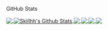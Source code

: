 GitHub Stats

<a href="https://github.com/Skillhh/Skillhh/">
<img align="center" src="https://github-readme-stats.vercel.app/api/top-langs/?username=Skillhh&hide=html,css,tsql&line_height=27&title_color=ffffff&text_color=c9cacc&icon_color=2bbc8a&bg_color=1d1f21" />
</a>
<a href="https://github.com/Skillhh/Skillhh/">
<img align="center" src="https://github-readme-stats.vercel.app/api?username=Skillhh&show_icons=true&line_height=27&count_private=true&title_color=ffffff&text_color=c9cacc&icon_color=2bbc8a&bg_color=1d1f21" alt="Skillhh's Github Stats" />
</a>
<a href="https://github.com/Skillhh/Assembly">
<img align="center" src="https://github-readme-stats.vercel.app/api/pin/?username=Skillhh&repo=Assembly&title_color=ffffff&text_color=c9cacc&icon_color=2bbc8a&bg_color=1d1f21" />
</a>
<a href="https://github.com/Skillhh/shellcode-x86_x64">
<img align="center" src="https://github-readme-stats.vercel.app/api/pin/?username=Skillhh&repo=Shellcode-x86_x64&title_color=ffffff&text_color=c9cacc&icon_color=2bbc8a&bg_color=1d1f21" />
</a>
<a href="https://github.com/Skillhh/PracticalBinaryAnalysis">
<img align="center" src="https://github-readme-stats.vercel.app/api/pin/?username=Skillhh&repo=PracticalBinaryAnalysis&title_color=ffffff&text_color=c9cacc&icon_color=2bbc8a&bg_color=1d1f21" />
</a>
<a href="https://github.com/Skillhh/PracticalC_programming">
<img align="center" src="https://github-readme-stats.vercel.app/api/pin/?username=Skillhh&repo=PracticalC_programming&title_color=ffffff&text_color=c9cacc&icon_color=2bbc8a&bg_color=1d1f21" />
</a>
